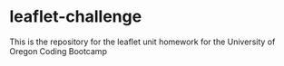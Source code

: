 # leaflet-challenge
This is the repository for the leaflet unit homework for the University of Oregon Coding Bootcamp
